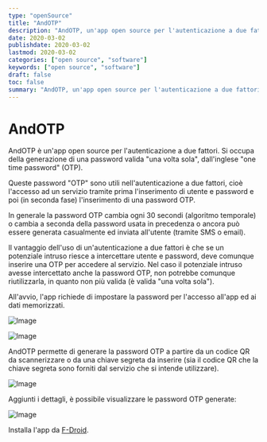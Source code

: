 ```yaml
---
type: "openSource"
title: "AndOTP"
description: "AndOTP, un'app open source per l'autenticazione a due fattori"
date: 2020-03-02
publishdate: 2020-03-02
lastmod: 2020-03-02
categories: ["open source", "software"]
keywords: ["open source", "software"]
draft: false
toc: false
summary: "AndOTP, un'app open source per l'autenticazione a due fattori."
---
```


# AndOTP

AndOTP è un'app open source per l'autenticazione a due fattori. Si occupa della generazione di una password valida "una volta sola", dall'inglese "one time password" (OTP).

Queste password "OTP" sono utili nell'autenticazione a due fattori, cioè l'accesso ad un servizio tramite prima l'inserimento di utente e password e poi (in seconda fase) l'inserimento di una password OTP.

In generale la password OTP cambia ogni 30 secondi (algoritmo temporale) o cambia a seconda della password usata in precedenza o ancora può essere generata casualmente ed inviata all'utente (tramite SMS o email).

Il vantaggio dell'uso di un'autenticazione a due fattori è che se un potenziale intruso riesce a intercettare utente e password, deve comunque inserire una OTP per accedere al servizio. Nel caso il potenziale intruso avesse intercettato anche la password OTP, non potrebbe comunque riutilizzarla, in quanto non più valida (è valida "una volta sola").

All'avvio, l'app richiede di impostare la password per l'accesso all'app ed ai dati memorizzati.

![Image](/static/openSource/AndOTP-Setup.png "AndOTP - Setup")

![Image](/static/openSource/AndOTP-PinSetup.png "AndOTP - Pin Setup")

AndOTP permette di generare la password OTP a partire da un codice QR da scannerizzare o da una chiave segreta da inserire (sia il codice QR che la chiave segreta sono forniti dal servizio che si intende utilizzare).

![Image](/static/openSource/AndOTP-AddService.png "AndOTP - Add Service")

Aggiunti i dettagli, è possibile visualizzare le password OTP generate:

![Image](/static/openSource/AndOTP-ServiceList.png "AndOTP - Service List")

Installa l'app da [F-Droid](/opensource/fdroid/ "F-Droid").

